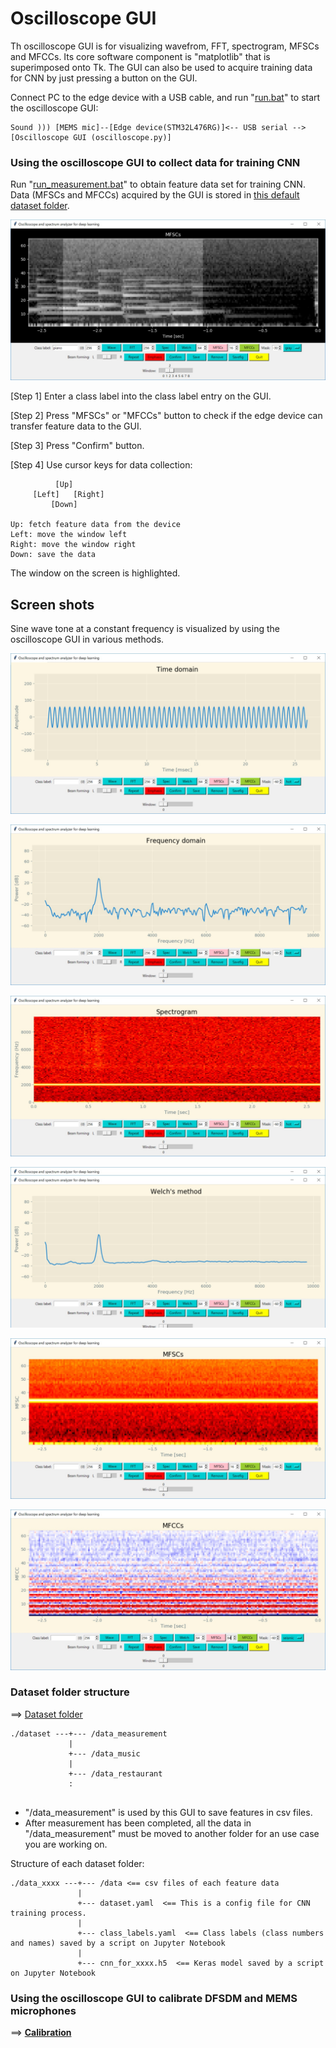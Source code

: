 # Oscilloscope GUI

Th oscilloscope GUI is for visualizing wavefrom, FFT, spectrogram, MFSCs and MFCCs. Its core software component is "matplotlib" that is superimposed onto Tk. The GUI can also be used to acquire training data for CNN by just pressing a button on the GUI.

Connect PC to the edge device with a USB cable, and run "[run.bat](./run.bat)" to start the oscilloscope GUI:
```
Sound ))) [MEMS mic]--[Edge device(STM32L476RG)]<-- USB serial -->[Oscilloscope GUI (oscilloscope.py)]
```

### Using the oscilloscope GUI to collect data for training CNN

Run "[run_measurement.bat](./run_measurement.bat)" to obtain feature data set for training CNN. Data (MFSCs and MFCCs) acquired by the GUI is stored in [this default dataset folder](../dataset/data_measurement).

![](./screenshots/gui_mfsc_measurement.jpg)

[Step 1] Enter a class label into the class label entry on the GUI.

[Step 2] Press "MFSCs" or "MFCCs" button to check if the edge device can transfer feature data to the GUI.

[Step 3] Press "Confirm" button.

[Step 4] Use cursor keys for data collection:

```
          [Up]
     [Left]   [Right]
         [Down]

Up: fetch feature data from the device
Left: move the window left
Right: move the window right
Down: save the data
```

The window on the screen is highlighted.

## Screen shots

Sine wave tone at a constant frequency is visualized by using the oscilloscope GUI in various methods.

![Raw wave](./screenshots/gui_raw_wave.jpg)

![Raw wave](./screenshots/gui_fft.jpg)

![Raw wave](./screenshots/gui_spectrogram.jpg)

![Raw wave](./screenshots/gui_welch.jpg)

![Raw wave](./screenshots/gui_mfsc.jpg)

![Raw wave](./screenshots/gui_mfcc.jpg)

### Dataset folder structure

==> [Dataset folder](../dataset)

```
./dataset ---+--- /data_measurement
             |
             +--- /data_music
             |
             +--- /data_restaurant
             :
             
```

- "/data_measurement" is used by this GUI to save features in csv files.
- After measurement has been completed, all the data in "/data_measurement" must be moved to another folder for an use case you are working on.

Structure of each dataset folder:
```
./data_xxxx ---+--- /data <== csv files of each feature data
               |
               +--- dataset.yaml  <== This is a config file for CNN training process.
               |
               +--- class_labels.yaml  <== Class labels (class numbers and names) saved by a script on Jupyter Notebook
               |
               +--- cnn_for_xxxx.h5  <== Keras model saved by a script on Jupyter Notebook 
```
### Using the oscilloscope GUI to calibrate DFSDM and MEMS microphones

==> **[Calibration](./CALIBRATION.md)**


